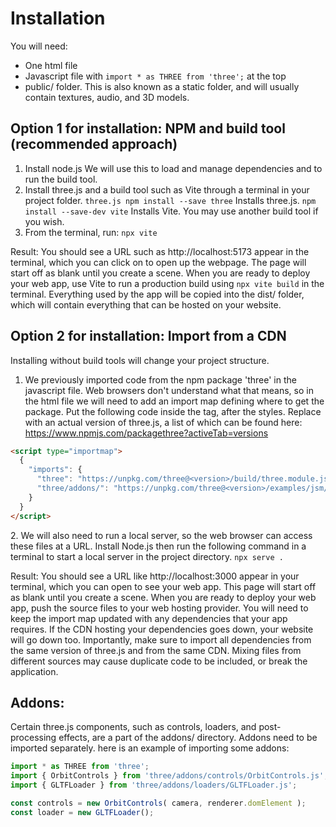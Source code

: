 # Installation
You will need:
- One html file
- Javascript file with `import * as THREE from 'three';` at the top
- public/ folder. This is also known as a static folder, and will usually contain textures, audio, and 3D models.
  
## Option 1 for installation: NPM and build tool (recommended approach)
1. Install node.js
   We will use this to load and manage dependencies and to run the build tool.
2. Install three.js and a build tool such as Vite through a terminal in your project folder.
   `three.js npm install --save three` Installs three.js.
   `npm install --save-dev vite` Installs Vite. You may use another build tool if you wish.
3. From the terminal, run:
   `npx vite`

Result: You should see a URL such as http://localhost:5173 appear in the terminal, which you can click on to open up the webpage. The page will start off as blank until you create a scene.
When you are ready to deploy your web app, use Vite to run a production build using `npx vite build` in the terminal. Everything used by the app will be copied into the dist/ folder, which will contain everything that can be hosted on your website. 

## Option 2 for installation: Import from a CDN
Installing without build tools will change your project structure.

1. We previously imported code from the npm package 'three' in the javascript file. Web browsers don't understand what that means, so in the html file we will need to add an import
   map defining where to get the package. Put the following code inside the <head></head> tag, after the styles. Replace <version> with an actual version of three.js, a list of which can be found here:
   https://www.npmjs.com/packagethree?activeTab=versions
```html
<script type="importmap">
  {
    "imports": {
      "three": "https://unpkg.com/three@<version>/build/three.module.js",
      "three/addons/": "https://unpkg.com/three@<version>/examples/jsm/"
    }
  }
</script>
```
﻿2. We will also need to run a local server, so the web browser can access these files at a URL. Install Node.js then run the following command in a terminal to start a local server 
   in the project directory.
   `npx serve .`

Result: You should see a URL like http://localhost:3000 appear in your terminal, which you can open to see your web app. This page will start off as blank until you create a scene. When you are ready to deploy your web app, push the source files to your web hosting provider. You will need to keep the import map updated with any dependencies that your app requires. If the CDN hosting your dependencies goes down, your website will go down too.
Importantly, make sure to import all dependencies from the same version of three.js and from the same CDN. Mixing files from different sources may cause duplicate code to be included, or break the application.

## Addons:
Certain three.js components, such as controls, loaders, and post-processing effects, are a part of the addons/ directory. Addons need to be imported separately. here is an example of importing some addons:
```javascript
import * as THREE from 'three';
import { OrbitControls } from 'three/addons/controls/OrbitControls.js';
import { GLTFLoader } from 'three/addons/loaders/GLTFLoader.js';

const controls = new OrbitControls( camera, renderer.domElement );
const loader = new GLTFLoader();
```
